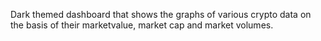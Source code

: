 Dark themed dashboard that shows the graphs of various crypto data on the basis of their marketvalue, market cap and market volumes.
